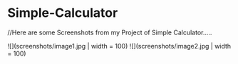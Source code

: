 # Simple-Calculator

//Here are some Screenshots from my Project of Simple Calculator.....

![](screenshots/image1.jpg | width = 100)
![](screenshots/image2.jpg | width = 100)
